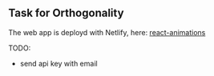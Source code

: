 ## Task for Orthogonality

The web app is deployd with Netlify, here: [react-animations](https://react-animations.netlify.app/)

TODO:

- send api key with email
